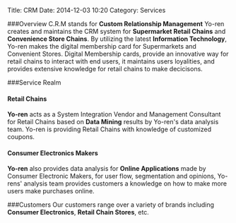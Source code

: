 Title: CRM
Date: 2014-12-03 10:20
Category: Services

###Overview
C.R.M stands for **Custom Relationship Management**
Yo-ren creates and maintains the CRM system for **Supermarket Retail Chains** and **Convenience Store Chains**. By utilizing the latest **Information Technology**, Yo-ren makes the digital membership card for Supermarkets and Convenient Stores. Digital Membership cards, provide an innovative way for retail chains to interact with end users, it maintains users loyalities, and provides extensive knowledge for retail chains to make decicisons.

###Service Realm
#### **Retail Chains**
**Yo-ren** acts as a System Integration Vendor and Management Consultant for Retail Chains based on **Data Mining** results by Yo-ren's data analysis team. Yo-ren is providing Retail Chains with knowledge of customized coupons. 

#### **Consumer Electronics Makers**
**Yo-ren** also provides data analysis for **Online Applications** made by Consumer Electronic Makers, for user flow, segmentation and opinions, Yo-rens' analysis team provides customers a knowledge on how to make more users make purchases online.

###Customers
Our customers range over a variety of brands including **Consumer Electronics**, **Retail Chain Stores**, etc.